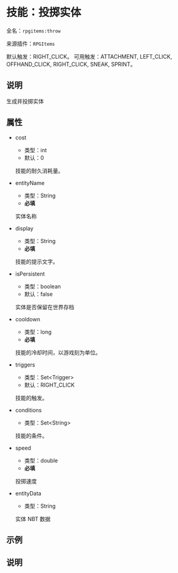 # 技能：投掷实体

<!-- 本文件是通过游戏内 `/rpgitem gen-wiki` 命令生成的。 -->
<!-- 请只在对应的 "beginCustomXXXX" 与 "endCustomXXXX" 间编辑。  -->
<!-- 如果您想修改技能或其属性的描述， -->
<!-- 请修改 "resources/lang/zh_CN.yml" 中对应的项。 -->

全名：`rpgitems:throw`

来源插件：`RPGItems`

默认触发：RIGHT_CLICK。
可用触发：ATTACHMENT, LEFT_CLICK, OFFHAND_CLICK, RIGHT_CLICK, SNEAK, SPRINT。

<!-- beginCustomHeader -->
<!-- endCustomHeader -->

## 说明

生成并投掷实体
<!-- beginCustomDescription -->
<!-- endCustomDescription -->

## 属性

* cost

  * 类型：int
  * 默认：0

  技能的耐久消耗量。

* entityName

  * 类型：String
  * **必填**

  实体名称

* display

  * 类型：String
  * **必填**

  技能的提示文字。

* isPersistent

  * 类型：boolean
  * 默认：false

  实体是否保留在世界存档

* cooldown

  * 类型：long
  * **必填**

  技能的冷却时间，以游戏刻为单位。

* triggers

  * 类型：Set&lt;Trigger&gt;
  * 默认：RIGHT_CLICK

  技能的触发。

* conditions

  * 类型：Set&lt;String&gt;

  技能的条件。

* speed

  * 类型：double
  * **必填**

  投掷速度

* entityData

  * 类型：String

  实体 NBT 数据

<!-- beginCustomProperties -->
<!-- endCustomProperties -->

## 示例

<!-- beginCustomExample -->
<!-- endCustomExample -->

## 说明

<!-- beginCustomNote -->
<!-- endCustomNote -->